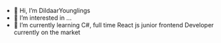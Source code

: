 - 👋 Hi, I’m DildaarYounglings
- 👀 I’m interested in ...
- 🌱 I’m currently learning C#, full time React js junior frontend Developer currently on the market 
